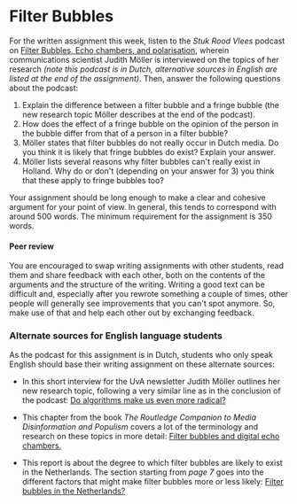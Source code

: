 # Filter Bubbles

For the written assignment this week, listen to the
*Stuk Rood Vlees* podcast on [Filter Bubbles, Echo chambers, and
polarisation](https://soundcloud.com/stukroodvlees/aflevering-51-filterbubbels-echokamers-en-polarisatie-met-judith-moller),
wherein communications scientist Judith Möller is interviewed on the topics of
her research *(note this podcast is in Dutch, alternative sources in English
are listed at the end of the assignment)*. Then, answer the following questions
about the podcast:

1. Explain the difference between a filter bubble and a fringe bubble (the new
research topic Möller describes at the end of the podcast).
2. How does the effect of a fringe bubble on the opinion of the person in the
bubble differ from that of a person in a filter bubble?
3. Möller states that filter bubbles do not really occur in Dutch media. Do you
think it is likely that fringe bubbles do exist? Explain your answer.
4. Möller lists several reasons why filter bubbles can't really exist in
Holland. Why do or don't (depending on your answer for 3) you think that these
apply to fringe bubbles too?

Your assignment should be long enough to make a clear and cohesive argument for
your point of view. In general, this tends to correspond with around 500 words. 
The minimum requirement for the assignment is 350 words.


#### Peer review

You are encouraged to swap writing assignments with other students, read them
and share feedback with each other, both on the contents of the arguments and
the structure of the writing. Writing a good text can be difficult and,
especially after you rewrote something a couple of times, other people will
generally see improvements that you can't spot anymore. So, make use of that
and help each other out by exchanging feedback.


### Alternate sources for English language students

As the podcast for this assignment is in Dutch, students who only speak English
should base their writing assignment on these alternate sources:

* In this short interview for the UvA newsletter Judith Möller outlines her 
new research topic, following a very similar line as in the conclusion of the
podcast: [Do algorithms make us even more radical?](https://www.uva.nl/en/shared-content/faculteiten/en/faculteit-der-maatschappij-en-gedragswetenschappen/news/2020/01/algorithms-radical.html)

* This chapter from the book *The Routledge Companion to Media Disinformation
and Populism* covers a lot of the terminology and research on these topics in
more detail: [Filter bubbles and digital echo chambers.](data/chapter8.pdf)

* This report is about the degree to which filter bubbles are likely to exist
in the Netherlands. The section starting from *page 7* goes into the different
factors that might make filter bubbles more or less likely: [Filter bubbles in the Netherlands?](data/Filter-bubbles-in-the-Netherlands.pdf)


